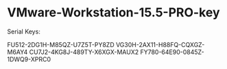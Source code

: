 # VMware-Workstation-15.5-PRO-key

Serial Keys:

FU512-2DG1H-M85QZ-U7Z5T-PY8ZD
VG30H-2AX11-H88FQ-CQXGZ-M6AY4
CU7J2-4KG8J-489TY-X6XGX-MAUX2
FY780-64E90-0845Z-1DWQ9-XPRC0
